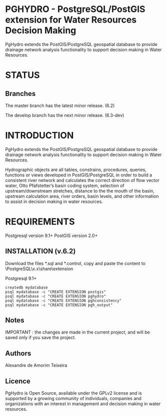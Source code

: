 # PGHYDRO - PostgreSQL/PostGIS extension for Water Resources Decision Making
PgHydro extends the PostGIS/PostgreSQL geospatial database to provide drainage network analysis functionality to support decision making in Water Resources.

# STATUS

## Branches

The master branch has the latest minor release. (6.2)

The develop branch has the next minor release. (6.3-dev)

# INTRODUCTION

PgHydro extends the PostGIS/PostgreSQL geospatial database to provide drainage network analysis functionality to support decision making in Water Resources.

Hydrographic objects are all  tables, constrains, procedures, queries, functions or views developed in PostGIS/PostgreSQL in order to build a consistent river network and calculates the correct direction of flow vector water, Otto Pfafstetter’s basin coding system, selection of  upstream/downstream stretches, distance to the the mouth of the basin, upstream calculation area, river orders, basin levels, and other information to assist in decision making in water resources.

# REQUIREMENTS

Postgresql version 9.1+
PostGIS version 2.0+

## INSTALLATION (v.6.2)

Download the files *.sql and *.control, copy and paste the content to \PostgreSQL\x.x\share\extension

Postgresql 9.1+

	createdb mydatabase
	psql mydatabase -c "CREATE EXTENSION postgis"
	psql mydatabase -c "CREATE EXTENSION pghydro"
	psql mydatabase -c "CREATE EXTENSION pghconsistency"
	psql mydatabase -c "CREATE EXTENSION pgh_output"

## Notes

IMPORTANT : the changes are made in the current project, and will be saved only if you save the project.

## Authors

Alexandre de Amorim Teixeira

## Licence

PgHydro is Open Source, available under the GPLv2 license and is supported by a growing community of individuals, companies and organizations with an interest in management and decision making in water resources.
